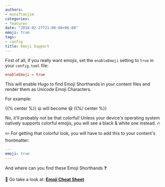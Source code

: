 ```yaml
---
authors:
- muniftanjim
categories:
- features
date: "2018-02-27T21:00:00+06:00"
emoji: true
tags:
- config
title: Emoji Support
---
```

First of all, if you really want emojis, set the `enableEmoji` setting to `true` in your `config.toml` file:

```toml
enableEmoji = true
```

This will enable Hugo to find Emoji Shorthands in your content files and render them as Unicode Emoji Characters.

For example:

{{% center %}}
<code>:smiley:</code> will become 😃
{{%/ center %}}

No, it'll probably not be that colorful! Unless your device's operating system natively supports colorful emojis, you will see a black & white one instead. :fire:

:pencil2: For getting that colorful look, you will have to add this to your content's frontmatter:

```yaml
---
emoji: true
---
```

And where can you find these Emoji Shorthands :question:

:tada: Go take a look at: **[Emoji Cheat Sheet](http://www.emoji-cheat-sheet.com/)**
